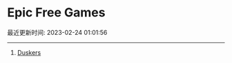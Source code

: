 # Epic Free Games

最近更新时间: 2023-02-24 01:01:56

--- 
1. [Duskers](https://store.epicgames.com/en-US/p/duskers-672fdc) 
